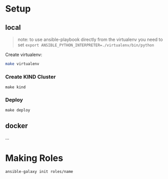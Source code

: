 # Setup

## local

> note: to use ansible-playbook directly from the virtualenv you need to set `export ANSIBLE_PYTHON_INTERPRETER=./virtualenv/bin/python`

Create virtualenv:

```bash
make virtualenv
```

### Create KIND Cluster

```
make kind
```

### Deploy

```
make deploy
```

## docker

...

# Making  Roles

```
ansible-galaxy init roles/name
```
